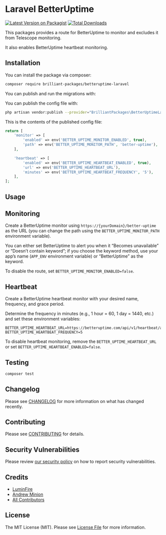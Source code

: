 # Laravel BetterUptime

[![Latest Version on Packagist](https://img.shields.io/packagist/v/brilliant-packages/betteruptime-laravel.svg?style=flat-square)](https://packagist.org/packages/brilliant-packages/betteruptime-laravel)
[![Total Downloads](https://img.shields.io/packagist/dt/brilliant-packages/betteruptime-laravel.svg?style=flat-square)](https://packagist.org/packages/brilliant-packages/betteruptime-laravel)


This packages provides a route for BetterUptime to monitor and excludes it from Telescope monitoring.

It also enables BetterUptime heartbeat monitoring.

## Installation

You can install the package via composer:

```bash
composer require brilliant-packages/betteruptime-laravel
```

You can publish and run the migrations with:

You can publish the config file with:
```bash
php artisan vendor:publish --provider="BrilliantPackages\BetterUptimeLaravel\BetterUptimeLaravelServiceProvider" --tag="betteruptime-laravel-config"
```

This is the contents of the published config file:

```php
return [
    'monitor' => [
        'enabled' => env('BETTER_UPTIME_MONITOR_ENABLED', true),
        'path' => env('BETTER_UPTIME_MONITOR_PATH', 'better-uptime'),
    ],

    'heartbeat' => [
        'enabled' => env('BETTER_UPTIME_HEARTBEAT_ENABLED', true),
        'url' => env('BETTER_UPTIME_HEARTBEAT_URL'),
        'minutes' => env('BETTER_UPTIME_HEARTBEAT_FREQUENCY', '5'),
    ],
];
```

## Usage

## Monitoring

Create a BetterUptime monitor using `https://{yourDomain}/better-uptime` as the URL (you can change the path using the `BETTER_UPTIME_MONITOR_PATH` environment variable).

You can either set BetterUptime to alert you when it “Becomes unavailable” or “Doesn’t contain keyword”; if you choose the keyword method, use your app’s name (`APP_ENV` environment variable) or “BetterUptime” as the keyword.

To disable the route, set `BETTER_UPTIME_MONITOR_ENABLED=false`.

## Heartbeat

Create a BetterUptime heartbeat monitor with your desired name, frequency, and grace period.

Determine the frequency in minutes (e.g., 1 hour = 60, 1 day = 1440, etc.) and set these environment variables:

```
BETTER_UPTIME_HEARTBEAT_URL=https://betteruptime.com/api/v1/heartbeat/abc123
BETTER_UPTIME_HEARTBEAT_FREQUENCY=5
```

To disable heartbeat monitoring, remove the `BETTER_UPTIME_HEARTBEAT_URL` or set `BETTER_UPTIME_HEARTBEAT_ENABLED=false`.

## Testing

```bash
composer test
```

## Changelog

Please see [CHANGELOG](CHANGELOG.md) for more information on what has changed recently.

## Contributing

Please see [CONTRIBUTING](https://github.com/LuminFire/BetterUptime-Laravel/.github/CONTRIBUTING.md) for details.

## Security Vulnerabilities

Please review [our security policy](https://github.com/LuminFire/BetterUptime-Laravel/security/policy) on how to report security vulnerabilities.

## Credits

- [LuminFire](https://luminfire.com)
- [Andrew Minion](https://andrewrminion.com/)
- [All Contributors](https://github.com/LuminFire/BetterUptime-Laravel/contributors)

## License

The MIT License (MIT). Please see [License File](LICENSE.md) for more information.
